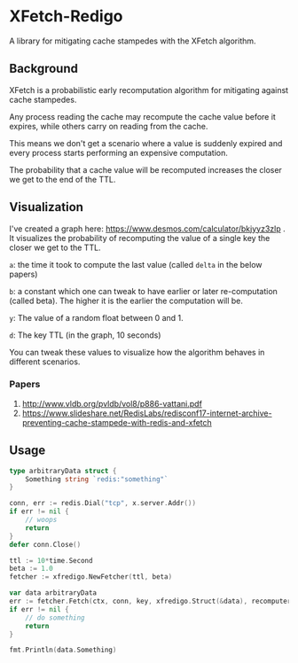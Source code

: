 # XFetch-Redigo

A library for mitigating cache stampedes with the XFetch algorithm.


## Background

XFetch is a probabilistic early recomputation algorithm for mitigating against cache stampedes.

Any process reading the cache may recompute the cache value before it expires, while others carry on reading from the cache.

This means we don't get a scenario where a value is suddenly expired and every process starts performing an expensive computation.

The probability that a cache value will be recomputed increases the closer we get to the end of the TTL. 


## Visualization

I've created a graph here: https://www.desmos.com/calculator/bkjyyz3zlp . It visualizes the probability of recomputing the value of a single key the closer we get to the TTL. 

`a`: the time it took to compute the last value (called `delta` in the below papers)

`b`: a constant which one can tweak to have earlier or later re-computation (called beta). The higher it is the earlier the computation will be.

`y`: The value of a random float between 0 and 1.

`d`: The key TTL (in the graph, 10 seconds)

You can tweak these values to visualize how the algorithm behaves in different scenarios.

### Papers

1. http://www.vldb.org/pvldb/vol8/p886-vattani.pdf
2. https://www.slideshare.net/RedisLabs/redisconf17-internet-archive-preventing-cache-stampede-with-redis-and-xfetch

## Usage

```go
type arbitraryData struct {
	Something string `redis:"something"`
}

conn, err := redis.Dial("tcp", x.server.Addr())
if err != nil {
    // woops
    return
}
defer conn.Close()

ttl := 10*time.Second
beta := 1.0
fetcher := xfredigo.NewFetcher(ttl, beta)

var data arbitraryData
err := fetcher.Fetch(ctx, conn, key, xfredigo.Struct(&data), recomputer)
if err != nil {
    // do something
    return
}

fmt.Println(data.Something)
```
